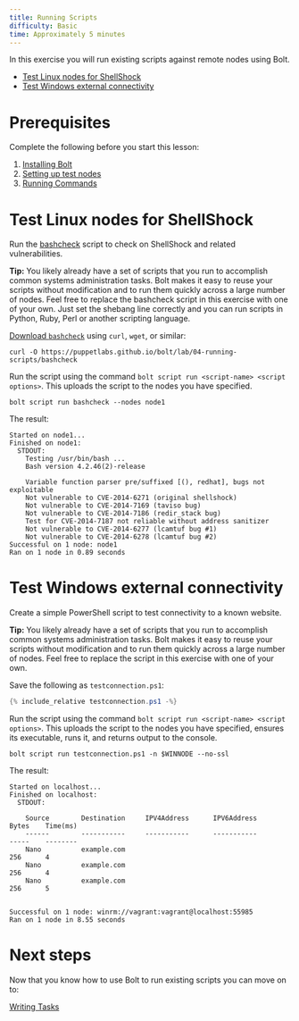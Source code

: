 ```yaml
---
title: Running Scripts
difficulty: Basic
time: Approximately 5 minutes
---
```


In this exercise you will run existing scripts against remote nodes using Bolt.

- [Test Linux nodes for ShellShock](#test-linux-nodes-for-shellshock)
- [Test Windows external connectivity](#test-windows-external-connectivity)

# Prerequisites
Complete the following before you start this lesson:

1. [Installing Bolt](../01-installing-bolt)
1. [Setting up test nodes](../02-acquiring-nodes)
1. [Running Commands](../03-running-commands)

# Test Linux nodes for ShellShock
Run the [bashcheck](https://github.com/hannob/bashcheck) script to check on ShellShock and related vulnerabilities.

**Tip:** You likely already have a set of scripts that you run to accomplish common systems administration tasks. Bolt makes it easy to reuse your scripts without modification and to run them quickly across a large number of nodes. Feel free to replace the bashcheck script in this exercise with one of your own. Just set the shebang line correctly and you can run scripts in Python, Ruby, Perl or another scripting language.


[Download `bashcheck`](bashcheck) using `curl`, `wget`,  or similar:

```shell
curl -O https://puppetlabs.github.io/bolt/lab/04-running-scripts/bashcheck
```

Run the script using the command `bolt script run <script-name> <script options>`. This uploads the script to the nodes you have specified.

```shell
bolt script run bashcheck --nodes node1
```

The result:

```
Started on node1...
Finished on node1:
  STDOUT:
    Testing /usr/bin/bash ...
    Bash version 4.2.46(2)-release

    Variable function parser pre/suffixed [(), redhat], bugs not exploitable
    Not vulnerable to CVE-2014-6271 (original shellshock)
    Not vulnerable to CVE-2014-7169 (taviso bug)
    Not vulnerable to CVE-2014-7186 (redir_stack bug)
    Test for CVE-2014-7187 not reliable without address sanitizer
    Not vulnerable to CVE-2014-6277 (lcamtuf bug #1)
    Not vulnerable to CVE-2014-6278 (lcamtuf bug #2)
Successful on 1 node: node1
Ran on 1 node in 0.89 seconds
```

# Test Windows external connectivity

Create a simple PowerShell script to test connectivity to a known website.

**Tip:** You likely already have a set of scripts that you run to accomplish common systems administration tasks. Bolt makes it easy to reuse your scripts without modification and to run them quickly across a large number of nodes. Feel free to replace the script in this exercise with one of your own.

Save the following as `testconnection.ps1`:

```powershell
{% include_relative testconnection.ps1 -%}
```

Run the script using the command `bolt script run <script-name> <script options>`. This uploads the script to the nodes you have specified, ensures its executable, runs it, and returns output to the console.

```shell
bolt script run testconnection.ps1 -n $WINNODE --no-ssl
```

The result:

```
Started on localhost...
Finished on localhost:
  STDOUT:

    Source        Destination     IPV4Address      IPV6Address                              Bytes    Time(ms)
    ------        -----------     -----------      -----------                              -----    --------
    Nano          example.com                                                               256      4
    Nano          example.com                                                               256      4
    Nano          example.com                                                               256      5


Successful on 1 node: winrm://vagrant:vagrant@localhost:55985
Ran on 1 node in 8.55 seconds
```

# Next steps

Now that you know how to use Bolt to run existing scripts you can move on to:

[Writing Tasks](../05-writing-tasks)
